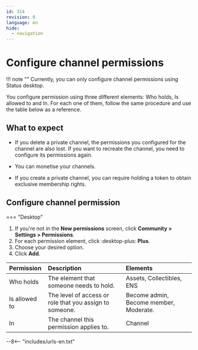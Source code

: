 ```yaml
---
id: 314
revision: 0
language: en
hide:
  - navigation
---
```


# Configure channel permissions

!!! note ""
    Currently, you can only configure channel permissions using Status desktop.

You configure permission using three different elements: Who holds, Is allowed to and In. For each one of them, follow the same procedure and use the table below as a reference.

## What to expect

* If you delete a private channel, the permissions you configured for the channel are also lost. If you want to recreate the channel, you need to configure its permissions again.

* You can monetise your channels.

* If you create a private channel, you can require holding a token to obtain exclusive membership rights.

## Configure channel permission

=== "Desktop"

1. If you're not in the **New permissions** screen, click **Community > Settings > Permissions**.
1. For each permission element, click :desktop-plus: **Plus**.
1. Choose your desired option.
1. Click **Add**.

| Permission | Description | Elements |
|:--|:--|:--|
| Who holds | The element that someone needs to hold. | Assets, Collectibles, ENS |
| Is allowed to | The level of access or role that you assign to someone. | Become admin, Become member, Moderate. |
| In | The channel this permission applies to. | Channel |

--8<-- "includes/urls-en.txt"
